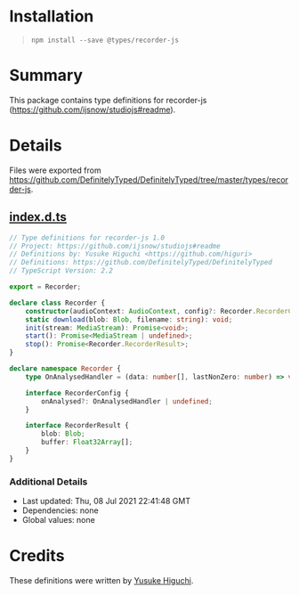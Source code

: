 # Installation
> `npm install --save @types/recorder-js`

# Summary
This package contains type definitions for recorder-js (https://github.com/ijsnow/studiojs#readme).

# Details
Files were exported from https://github.com/DefinitelyTyped/DefinitelyTyped/tree/master/types/recorder-js.
## [index.d.ts](https://github.com/DefinitelyTyped/DefinitelyTyped/tree/master/types/recorder-js/index.d.ts)
````ts
// Type definitions for recorder-js 1.0
// Project: https://github.com/ijsnow/studiojs#readme
// Definitions by: Yusuke Higuchi <https://github.com/higuri>
// Definitions: https://github.com/DefinitelyTyped/DefinitelyTyped
// TypeScript Version: 2.2

export = Recorder;

declare class Recorder {
    constructor(audioContext: AudioContext, config?: Recorder.RecorderConfig);
    static download(blob: Blob, filename: string): void;
    init(stream: MediaStream): Promise<void>;
    start(): Promise<MediaStream | undefined>;
    stop(): Promise<Recorder.RecorderResult>;
}

declare namespace Recorder {
    type OnAnalysedHandler = (data: number[], lastNonZero: number) => void;

    interface RecorderConfig {
        onAnalysed?: OnAnalysedHandler | undefined;
    }

    interface RecorderResult {
        blob: Blob;
        buffer: Float32Array[];
    }
}

````

### Additional Details
 * Last updated: Thu, 08 Jul 2021 22:41:48 GMT
 * Dependencies: none
 * Global values: none

# Credits
These definitions were written by [Yusuke Higuchi](https://github.com/higuri).
